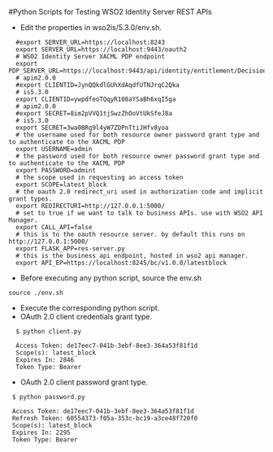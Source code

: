 #Python Scripts for Testing WSO2 Identity Server REST APIs

* Edit the properties in wso2is/5.3.0/env.sh.

```
  #export SERVER_URL=https://localhost:8243
  export SERVER_URL=https://localhost:9443/oauth2
  # WSO2 Identity Server XACML PDP endpoint
  export PDP_SERVER_URL=https://localhost:9443/api/identity/entitlement/Decision/pdp
  # apim2.0.0
  #export CLIENTID=JynQQkdlGUhXdAqdfUTNJrqC2Qka
  # is5.3.0
  export CLIENTID=ywpdfeoTQqyR108aYSaBh6xqI5ga
  # apim2.0.0
  #export SECRET=8im2pVVQ1tjSwzZhOoVtUkSfeJ8a
  # is5.3.0
  export SECRET=3wa0BRg9l4yW7ZDPnTtiJHfv8yoa
  # the username used for both resource owner password grant type and to authenticate to the XACML PDP
  export USERNAME=admin
  # the password used for both resource owner password grant type and to authenticate to the XACML PDP
  export PASSWORD=admint
  # the scope used in requesting an access token
  export SCOPE=latest_block
  # the oauth 2.0 redirect_uri used in authorization code and implicit grant types.
  export REDIRECTURI=http://127.0.0.1:5000/
  # set to true if we want to talk to business APIs. use with WSO2 API Manager.
  export CALL_API=false
  # this is to the oauth resource server. by default this runs on http://127.0.0.1:5000/
  export FLASK_APP=res-server.py
  # this is the business api endpoint, hosted in wso2 api manager.
  export API_EP=https://localhost:8245/bc/v1.0.0/latestblock
```
* Before executing any python script, source the env.sh
```
source ./env.sh
```
* Execute the corresponding python script.
* OAuth 2.0 client credentials grant type.
````
  $ python client.py

  Access Token: de17eec7-041b-3ebf-8ee3-364a53f81f1d
  Scope(s): latest_block
  Expires In: 2846
  Token Type: Bearer
 ````
* OAuth 2.0 client password grant type.
 ````
  $ python password.py

  Access Token: de17eec7-041b-3ebf-8ee3-364a53f81f1d
  Refresh Token: 60554373-f05a-353c-bc19-a3ce48f720f0
  Scope(s): latest_block
  Expires In: 2295
  Token Type: Bearer
  ````

